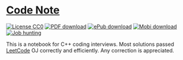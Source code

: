 # [Code Note](http://codenote.liuyid.in/)

[![License CC0](http://codenote.liuyid.in/images/badges/CC0.svg)](http://creativecommons.org/publicdomain/zero/1.0/)
[![PDF download](http://codenote.liuyid.in/images/badges/PDF.svg)](https://www.gitbook.com/download/pdf/book/petrosliu/code-note)
[![ePub download](http://codenote.liuyid.in/images/badges/ePub.svg)](https://www.gitbook.com/download/epub/book/petrosliu/code-note)
[![Mobi download](http://codenote.liuyid.in/images/badges/Mobi.svg)](https://www.gitbook.com/download/mobi/book/petrosliu/code-note)
[![Job hunting](http://codenote.liuyid.in/images/badges/Job.svg)](http://liuyid.in)

This is a notebook for C++ coding interviews. Most solutions passed [LeetCode](https://leetcode.com/) OJ correctly and efficiently. Any correction is appreciated.